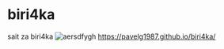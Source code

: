 # biri4ka
sait za biri4ka
![aersdfygh](https://user-images.githubusercontent.com/76449950/111346554-022ad300-8687-11eb-946c-df2ca7ee2f71.png)
 https://pavelg1987.github.io/biri4ka/

